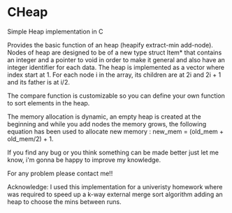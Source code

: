 CHeap
=====

Simple Heap implementation in C

Provides the basic function of an heap (heapify extract-min add-node).
Nodes of heap are designed to be of a new type struct Item* that contains an integer and a 
pointer to void in order to make it general and also have an integer identifier for each data.
The heap is implemented as a vector where index start at 1. For each node i in the array, its children are at
2i and 2i + 1 and its father is at i/2.

The compare function is customizable so you can define your own function to sort elements in the heap.

The memory allocation is dynamic, an empty heap is created at the beginning and while you add nodes the memory 
grows, the following equation has been used to allocate new memory : new_mem = (old_mem + old_mem/2) + 1.

If you find any bug or you think something can be made better just let me know, i'm gonna be happy to improve my knowledge.

For any problem please contact me!!

Acknowledge:
I used this implementation for a univeristy homework where was required to speed up a k-way external merge sort algorithm
adding an heap to choose the mins between runs.
